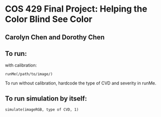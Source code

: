 # COS 429 Final Project: Helping the Color Blind See Color

## Carolyn Chen and Dorothy Chen

## To run:
with calibration:
```
runMe(/path/to/image/)
```
To run without calibration, hardcode the type of CVD and severity in runMe.

## To run simulation by itself:
```
simulate(imageRGB, type of CVD, 1)
```
